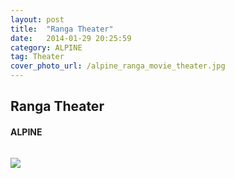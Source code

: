 ```yaml
---
layout: post
title:  "Ranga Theater"
date:   2014-01-29 20:25:59
category: ALPINE
tag: Theater
cover_photo_url: /alpine_ranga_movie_theater.jpg
---
```


<div class="section-title">
  <h2>Ranga Theater</h2>
    <h4>ALPINE</h4>
    <div class="divider-border"></div>
</div> 
<div class="column small-6">
  <p>
  </p>
<div class="column small-6">
    <img src="/images/alpine_ranga_movie_theater.jpg">
</div>